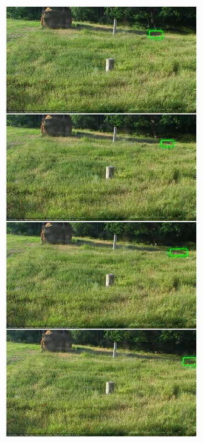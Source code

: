 ![20200729-180437-181438](in2/20200729/20200729-180437-181438_0_.jpg)
![20200729-181445-182446](in2/20200729/20200729-181445-182446_0_.jpg)
![20200729-182452-183454](in2/20200729/20200729-182452-183454_0_.jpg)
![20200729-183501-184502](in2/20200729/20200729-183501-184502_0_.jpg)
